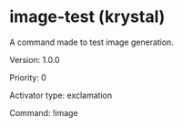 # image-test (krystal)
A command made to test image generation.

Version: 1.0.0

Priority: 0

Activator type: exclamation

Command: !image

